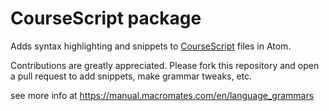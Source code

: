 # CourseScript package

Adds syntax highlighting and snippets to [CourseScript](https://github.com/lenage/language-coursescript) files in Atom.

Contributions are greatly appreciated. Please fork this repository and open a pull request to add snippets, make grammar tweaks, etc.

see more info at https://manual.macromates.com/en/language_grammars
